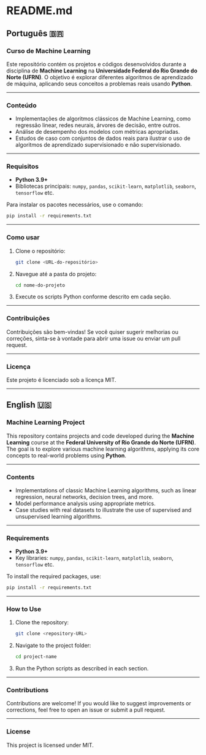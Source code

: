 # README.md

## Português 🇧🇷

### Curso de Machine Learning
Este repositório contém os projetos e códigos desenvolvidos durante a disciplina de **Machine Learning** na **Universidade Federal do Rio Grande do Norte (UFRN)**. O objetivo é explorar diferentes algoritmos de aprendizado de máquina, aplicando seus conceitos a problemas reais usando **Python**.

---

### Conteúdo
- Implementações de algoritmos clássicos de Machine Learning, como regressão linear, redes neurais, árvores de decisão, entre outros.
- Análise de desempenho dos modelos com métricas apropriadas.
- Estudos de caso com conjuntos de dados reais para ilustrar o uso de algoritmos de aprendizado supervisionado e não supervisionado.

---

### Requisitos
- **Python 3.9+**
- Bibliotecas principais: `numpy`, `pandas`, `scikit-learn`, `matplotlib`, `seaborn`, `tensorflow` etc.

Para instalar os pacotes necessários, use o comando:
```bash
pip install -r requirements.txt
```

---

### Como usar
1. Clone o repositório:
   ```bash
   git clone <URL-do-repositório>
   ```
2. Navegue até a pasta do projeto:
   ```bash
   cd nome-do-projeto
   ```
3. Execute os scripts Python conforme descrito em cada seção.

---

### Contribuições
Contribuições são bem-vindas! Se você quiser sugerir melhorias ou correções, sinta-se à vontade para abrir uma issue ou enviar um pull request.

---

### Licença
Este projeto é licenciado sob a licença MIT.

---

## English 🇺🇸

### Machine Learning Project
This repository contains projects and code developed during the **Machine Learning** course at the **Federal University of Rio Grande do Norte (UFRN)**. The goal is to explore various machine learning algorithms, applying its core concepts to real-world problems using **Python**.

---

### Contents
- Implementations of classic Machine Learning algorithms, such as linear regression, neural networks, decision trees, and more.
- Model performance analysis using appropriate metrics.
- Case studies with real datasets to illustrate the use of supervised and unsupervised learning algorithms.

---

### Requirements
- **Python 3.9+**
- Key libraries: `numpy`, `pandas`, `scikit-learn`, `matplotlib`, `seaborn`, `tensorflow` etc.

To install the required packages, use:
```bash
pip install -r requirements.txt
```

---

### How to Use
1. Clone the repository:
   ```bash
   git clone <repository-URL>
   ```
2. Navigate to the project folder:
   ```bash
   cd project-name
   ```
3. Run the Python scripts as described in each section.

---

### Contributions
Contributions are welcome! If you would like to suggest improvements or corrections, feel free to open an issue or submit a pull request.

---

### License
This project is licensed under MIT.
